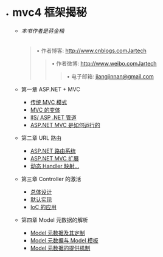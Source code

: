 - # mvc4 框架揭秘
     * ###### 本书作者是蒋金楠
        > • 作者博客: http://www.cnblogs.comJartech
        >> • 作者微博: http://www.weibo.comJartech
        >>> • 电子邮箱: jiangjinnan@gmail.com 
  - 第一章 ASP.NET + MVC
    - [传统 MVC 模式](../book/Mvc4kjjm/第一章.md/###&nbsp一、传统MVC模式 )
    - [MVC 的变体](../book/Mvc4kjjm/第一章.md/###二、MVC的变体)
    - [IIS/ ASP .NET 管道](../book/Mvc4kjjm/第一章.md/###&nbsp三、IIS/ASP.NET管道)
    - [ASP.NET MVC 是如何运行的](../book/Mvc4kjjm/第一章.md/###四、ASP.NETMVC是如何运行)
    
  - 第二章 URL 路由
    - [ASP.NET 路由系统](1##)
    - [ASP.NET MVC 扩展](1##)
    - [动态 Handler 映射…](1#)

  - 第三章 Controller 的激活
    - [总体设计](1##)
    - [默认实现](1##)
    - [IoC 的应用](1#)
    
  - 第四章 Model 元数据的解析
    - [Model 元数据及其定制](1##)
    - [Model 元数据与 Model 模板](1##)
    - [Model 元数据的提供机制](1#)
